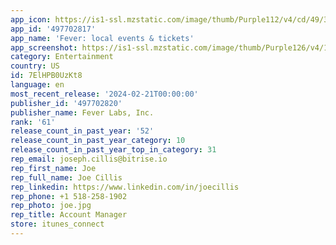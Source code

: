 ```yaml
---
app_icon: https://is1-ssl.mzstatic.com/image/thumb/Purple112/v4/cd/49/3d/cd493d7b-57af-980f-e6ed-fd31250720b6/AppIcon-0-0-1x_U007emarketing-0-5-0-85-220.png/1024x1024bb.png
app_id: '497702817'
app_name: 'Fever: local events & tickets'
app_screenshot: https://is1-ssl.mzstatic.com/image/thumb/Purple126/v4/1a/36/85/1a3685c9-c07a-f585-73f9-72b49d19a966/1283e32b-fe7d-4211-8ea0-69511d1fc6ac_discover-1.jpg/1242x2688bb.png
category: Entertainment
country: US
id: 7ElHPB0UzKt8
language: en
most_recent_release: '2024-02-21T00:00:00'
publisher_id: '497702820'
publisher_name: Fever Labs, Inc.
rank: '61'
release_count_in_past_year: '52'
release_count_in_past_year_category: 10
release_count_in_past_year_top_in_category: 31
rep_email: joseph.cillis@bitrise.io
rep_first_name: Joe
rep_full_name: Joe Cillis
rep_linkedin: https://www.linkedin.com/in/joecillis
rep_phone: +1 518-258-1902
rep_photo: joe.jpg
rep_title: Account Manager
store: itunes_connect
---
```

